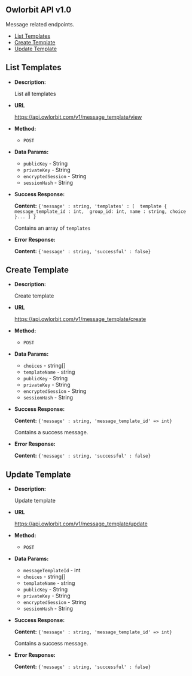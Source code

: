 **Owlorbit API v1.0**
----

Message related endpoints.


- [List Templates](#list-templates)
- [Create Template](#create-template)
- [Update Template](#update-template)

## List Templates

* **Description:**
  
  List all templates

* **URL**

  <https://api.owlorbit.com/v1/message_template/view>

* **Method:**

  * `POST`
  
* **Data Params:**

  * `publicKey` - String <br/>
  * `privateKey` - String  <br/>
  * `encryptedSession` - String <br/>
  * `sessionHash` - String

* **Success Response:**

   **Content:** `{'message' : string,
        'templates' : [  template { message_template_id : int,  group_id: int, name : string, choice }... ] }`

  Contains an array of `templates`

 
* **Error Response:**

    **Content:** `{'message' : string,
        'successful' : false}`    


## Create Template

* **Description:**
  
  Create template

* **URL**

  <https://api.owlorbit.com/v1/message_template/create>

* **Method:**

  * `POST`

* **Data Params:**

  * `choices` - string[] <br/>  
  * `templateName` - string <br/>
  * `publicKey` - String <br/>
  * `privateKey` - String  <br/>
  * `encryptedSession` - String <br/>
  * `sessionHash` - String

* **Success Response:**

   **Content:** `{'message' : string, 'message_template_id' => int}`

  Contains a success message.

 
* **Error Response:**

    **Content:** `{'message' : string,
        'successful' : false}` 

## Update Template

* **Description:**
  
  Update template

* **URL**

  <https://api.owlorbit.com/v1/message_template/update>

* **Method:**

  * `POST`

* **Data Params:**

  * `messageTemplateId` - int <br/>
  * `choices` - string[] <br/>
  * `templateName` - string <br/>  
  * `publicKey` - String <br/>
  * `privateKey` - String  <br/>
  * `encryptedSession` - String <br/>
  * `sessionHash` - String

* **Success Response:**

   **Content:** `{'message' : string, 'message_template_id' => int}`

  Contains a success message.

 
* **Error Response:**

    **Content:** `{'message' : string,
        'successful' : false}`         